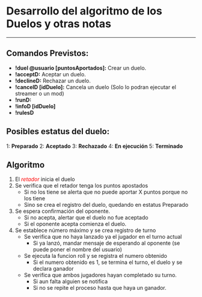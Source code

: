 # Desarrollo del algoritmo de los Duelos y otras notas
-------

## Comandos Previstos:
- **!duel @usuario [puntosAportados]:**  Crear un duelo.
- **!acceptD:** Aceptar un duelo.
- **!declineD:** Rechazar un duelo.
- **!cancelD [idDuelo]:** Cancela un duelo (Solo lo podran ejecutar el streamer o un mod)
- **!runD:**
- **!infoD [idDuelo]**
- **!rulesD**

## Posibles estatus del duelo:
1: **Preparado**
2: **Aceptado**
3: **Rechazado**
4: **En ejecución**
5: **Terminado**


## Algoritmo
1. El <i style="color:#ff0000">retador</i> inicia el duelo
2. Se verifica que el retador tenga los puntos apostados
    - Si no los tiene se alerta que no puede aportar X puntos porque no los tiene
    - Sino se crea el registro del duelo, quedando en estatus Preparado
3. Se espera confirmación del oponente.
    - Si no acepta, alertar que el duelo no fue aceptado
    - Si el oponente acepta comienza el duelo.
4. Se establece número máximo y se crea registro de turno 
    - Se verifica que no haya lanzado ya el jugador en el turno actual
        - Si ya lanzó, mandar mensaje de esperando al oponente (se puede poner el nombre del usuario)
    - Se ejecuta la funcion roll y se registra el numero obtenido
        - Si el numero obtenido es 1, se termina el turno, el duelo y se declara ganador
    - Se verifica que ambos jugadores hayan completado su turno.
        - Si aun falta alguien se notifica
        - Si no se repite el proceso hasta que haya un ganador.
    

    


